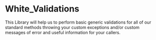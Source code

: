 # White_Validations
This Library will help us to perform basic generic validations for all of our standard methods throwing your custom exceptions and/or custom messages of error and useful information for your callers.

